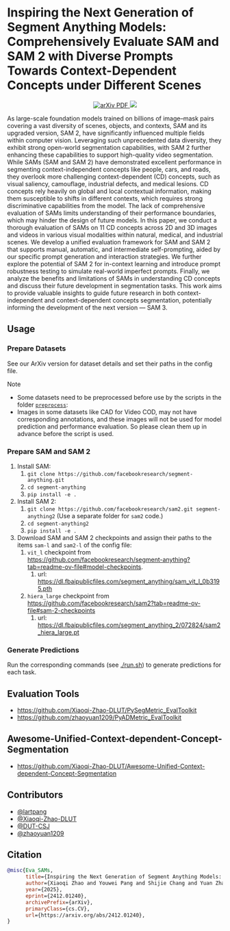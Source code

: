 # Inspiring the Next Generation of Segment Anything Models: Comprehensively Evaluate SAM and SAM 2 with Diverse Prompts Towards Context-Dependent Concepts under Different Scenes

<div align="center">
   <a href='https://arxiv.org/abs/2412.01240'>
      <img src='https://img.shields.io/badge/ArXiv-PDF-red?style=flat&logo=arXiv&logoColor=red' alt='arXiv PDF'>
   </a>
  <img src="https://img.shields.io/github/last-commit/lartpang/SAMs-CDConcepts-Eval">
</div>

As large-scale foundation models trained on billions of image–mask pairs covering a vast diversity of scenes, objects, and contexts, SAM and its upgraded version, SAM 2, have significantly influenced multiple fields within computer vision. Leveraging such unprecedented data diversity, they exhibit strong open-world segmentation capabilities, with SAM 2 further enhancing these capabilities to support high-quality video segmentation. 
While SAMs (SAM and SAM 2) have demonstrated excellent performance in segmenting context-independent concepts like people, cars, and roads, they overlook more challenging context-dependent (CD) concepts, such as visual saliency, camouflage, industrial defects, and medical lesions. CD concepts rely heavily on global and local contextual information, making them susceptible to shifts in different contexts, which requires strong discriminative capabilities from the model. 
The lack of comprehensive evaluation of SAMs limits understanding of their performance boundaries, which may hinder the design of future models. In this paper, we conduct a thorough evaluation of SAMs on 11 CD concepts across 2D and 3D images and videos in various visual modalities within natural, medical, and industrial scenes. We develop a unified evaluation framework for SAM and SAM 2 that supports manual, automatic, and intermediate self-prompting, aided by our specific prompt generation and interaction strategies. We further explore the potential of SAM 2 for in-context learning and introduce prompt robustness testing to simulate real-world imperfect prompts. Finally, we analyze the benefits and limitations of SAMs in understanding CD concepts and discuss their future development in segmentation tasks. This work aims to provide valuable insights to guide future research in both context-independent and context-dependent concepts segmentation, potentially informing the development of the next version — SAM 3.

## Usage

### Prepare Datasets

See our ArXiv version for dataset details and set their paths in the config file.

> [!note]
> - Some datasets need to be preprocessed before use by the scripts in the folder [`preprocess`](./preprocess/):
> - Images in some datasets like CAD for Video COD, may not have corresponding annotations, and these images will not be used for model prediction and performance evaluation. So please clean them up in advance before the script is used.

### Prepare SAM and SAM 2

1. Install SAM:
   1. `git clone https://github.com/facebookresearch/segment-anything.git`
   2. `cd segment-anything`
   3. `pip install -e .`
2. Install SAM 2:
   1. `git clone https://github.com/facebookresearch/sam2.git segment-anything2` (Use a separate folder for `sam2` code.)
   2. `cd segment-anything2`
   3. `pip install -e .`
3. Download SAM and SAM 2 checkpoints and assign their paths to the items `sam-l` and `sam2-l` of the config file:
   1. `vit_l` checkpoint from <https://github.com/facebookresearch/segment-anything?tab=readme-ov-file#model-checkpoints>.
      1. url: <https://dl.fbaipublicfiles.com/segment_anything/sam_vit_l_0b3195.pth>
   2. `hiera_large` checkpoint from <https://github.com/facebookresearch/sam2?tab=readme-ov-file#sam-2-checkpoints>
      1. url: <https://dl.fbaipublicfiles.com/segment_anything_2/072824/sam2_hiera_large.pt>

### Generate Predictions

Run the corresponding commands (see [./run.sh](./run.sh)) to generate predictions for each task.

## Evaluation Tools

- <https://github.com/Xiaoqi-Zhao-DLUT/PySegMetric_EvalToolkit>
- <https://github.com/zhaoyuan1209/PyADMetric_EvalToolkit>

## Awesome-Unified-Context-dependent-Concept-Segmentation

- <https://github.com/Xiaoqi-Zhao-DLUT/Awesome-Unified-Context-dependent-Concept-Segmentation>

## Contributors

- [@lartpang](https://github.com/lartpang)
- [@Xiaoqi-Zhao-DLUT](https://github.com/Xiaoqi-Zhao-DLUT)
- [@DUT-CSJ](https://github.com/DUT-CSJ)
- [@zhaoyuan1209](https://github.com/zhaoyuan1209)

## Citation

```bibtex
@misc{Eva_SAMs,
      title={Inspiring the Next Generation of Segment Anything Models: Comprehensively Evaluate SAM and SAM 2 with Diverse Prompts Towards Context-Dependent Concepts under Different Scenes}, 
      author={Xiaoqi Zhao and Youwei Pang and Shijie Chang and Yuan Zhao and Lihe Zhang and  Chenyang Yu and Hanqi Liu and Jiaming Zuo and Jinsong Ouyang and Weisi Lin and Georges El Fakhri and Huchuan Lu and Xiaofeng Liu},
      year={2025},
      eprint={2412.01240},
      archivePrefix={arXiv},
      primaryClass={cs.CV},
      url={https://arxiv.org/abs/2412.01240}, 
}
```
